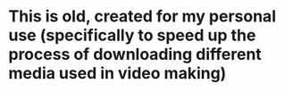 # This is old, created for my personal use (specifically to speed up the process of downloading different media used in video making)
